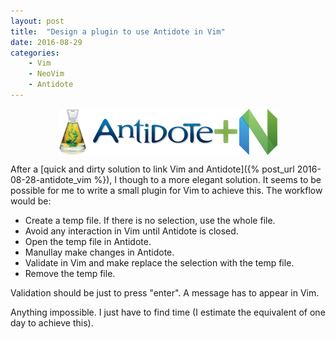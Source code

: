```yaml
---
layout: post
title:  "Design a plugin to use Antidote in Vim"
date: 2016-08-29 
categories:
    - Vim
    - NeoVim
    - Antidote
---
```


<img src="/assets/antidote_neovim.png" title="Antidote and Neovim" style="display: block; margin: auto;" />

After a [quick and dirty solution to link Vim and Antidote]({% post_url 2016-08-28-antidote_vim %}), I though to a more elegant solution. It seems to be possible for me to write a small plugin for Vim to achieve this. The workflow would be:

- Create a temp file. If there is no selection, use the whole file.
- Avoid any interaction in Vim until Antidote is closed.
- Open the temp file in Antidote.
- Manullay make changes in Antidote.
- Validate in Vim and make replace the selection with the temp file.
- Remove the temp file.

Validation should be just to press "enter". A message has to appear in Vim.

Anything impossible. I just have to find time (I estimate the equivalent of one day to achieve this).
